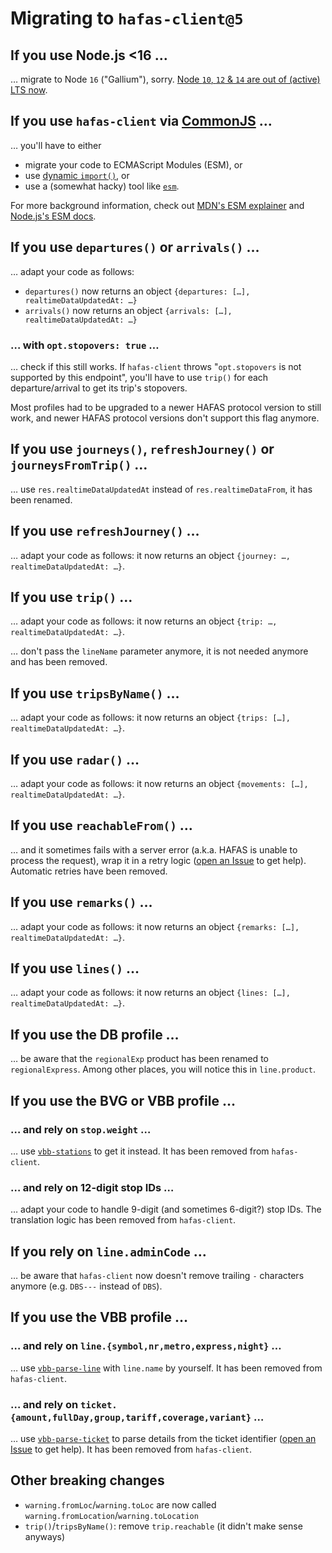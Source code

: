 # Migrating to `hafas-client@5`

## If you use Node.js <16 …

… migrate to Node `16` ("Gallium"), sorry. [Node `10`, `12` & `14` are out of (active) LTS now](https://nodejs.org/en/about/releases/).

## If you use `hafas-client` via [CommonJS](https://en.wikipedia.org/wiki/CommonJS) …

… you'll have to either
- migrate your code to ECMAScript Modules (ESM), or
- use [dynamic `import()`](https://nodejs.org/docs/latest-v16.x/api/esm.html#import-expressions), or
- use a (somewhat hacky) tool like [`esm`](https://www.npmjs.com/package/esm).

For more background information, check out [MDN's ESM explainer](https://developer.mozilla.org/en-US/docs/Web/JavaScript/Guide/Modules) and [Node.js's ESM docs](https://nodejs.org/docs/latest-v16.x/api/esm.html).

## If you use `departures()` or `arrivals()` …

… adapt your code as follows:
- `departures()` now returns an object `{departures: […], realtimeDataUpdatedAt: …}`
- `arrivals()` now returns an object `{arrivals: […], realtimeDataUpdatedAt: …}`

### … with `opt.stopovers: true` …

… check if this still works. If `hafas-client` throws "`opt.stopovers` is not supported by this endpoint", you'll have to use `trip()` for each departure/arrival to get its trip's stopovers.

Most profiles had to be upgraded to a newer HAFAS protocol version to still work, and newer HAFAS protocol versions don't support this flag anymore.

## If you use `journeys()`, `refreshJourney()` or `journeysFromTrip()` …

… use `res.realtimeDataUpdatedAt` instead of `res.realtimeDataFrom`, it has been renamed.

## If you use `refreshJourney()` …

… adapt your code as follows: it now returns an object `{journey: …, realtimeDataUpdatedAt: …}`.

## If you use `trip()` …

… adapt your code as follows: it now returns an object `{trip: …, realtimeDataUpdatedAt: …}`.

… don't pass the `lineName` parameter anymore, it is not needed anymore and has been removed.

## If you use `tripsByName()` …

… adapt your code as follows: it now returns an object `{trips: […], realtimeDataUpdatedAt: …}`.

## If you use `radar()` …

… adapt your code as follows: it now returns an object `{movements: […], realtimeDataUpdatedAt: …}`.

## If you use `reachableFrom()` …

… and it sometimes fails with a server error (a.k.a. HAFAS is unable to process the request), wrap it in a retry logic ([open an Issue](https://github.com/public-transport/hafas-client/issues/new) to get help). Automatic retries have been removed.

## If you use `remarks()` …

… adapt your code as follows: it now returns an object `{remarks: […], realtimeDataUpdatedAt: …}`.

## If you use `lines()` …

… adapt your code as follows: it now returns an object `{lines: […], realtimeDataUpdatedAt: …}`.

## If you use the DB profile …

… be aware that the `regionalExp` product has been renamed to `regionalExpress`. Among other places, you will notice this in `line.product`.

## If you use the BVG or VBB profile …

### … and rely on `stop.weight` …

… use [`vbb-stations`](https://npmjs.com/package/vbb-stations) to get it instead. It has been removed from `hafas-client`.

### … and rely on 12-digit stop IDs …

… adapt your code to handle 9-digit (and sometimes 6-digit?) stop IDs. The translation logic has been removed from `hafas-client`.

## If you rely on `line.adminCode` …

… be aware that `hafas-client` now doesn't remove trailing `-` characters anymore (e.g. `DBS---` instead of `DBS`).

## If you use the VBB profile …

### … and rely on `line.{symbol,nr,metro,express,night}` …

… use [`vbb-parse-line`](https://npmjs.com/package/vbb-parse-line) with `line.name` by yourself. It has been removed from `hafas-client`.

### … and rely on `ticket.{amount,fullDay,group,tariff,coverage,variant}` …

… use [`vbb-parse-ticket`](https://npmjs.com/package/vbb-parse-ticket) to parse details from the ticket identifier ([open an Issue](https://github.com/public-transport/hafas-client/issues/new) to get help). It has been removed from `hafas-client`.

## Other breaking changes

- `warning.fromLoc`/`warning.toLoc` are now called `warning.fromLocation`/`warning.toLocation`
- `trip()`/`tripsByName()`: remove `trip.reachable` (it didn't make sense anyways)
